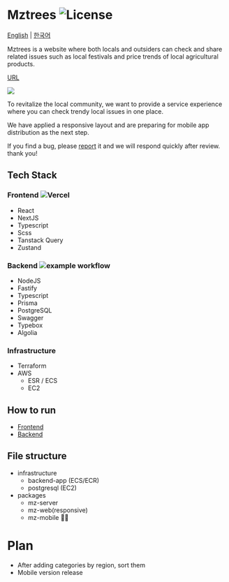 # Mztrees ![License](https://img.shields.io/badge/license-MIT-blue)

[English](/README.md) | [한국어](/README-ko.md)

Mztrees is a website where both locals and outsiders can check and share related issues such as local festivals and price trends of local agricultural products.

[URL](https://www.mztrees.com)

![](https://img.mztrees.com/og-image.png)

To revitalize the local community, we want to provide a service experience where you can check trendy local issues in one place.

We have applied a responsive layout and are preparing for mobile app distribution as the next step.

If you find a bug, please [report](https://github.com/shseok/mztrees/issues) it and we will respond quickly after review. thank you!

## Tech Stack

### Frontend ![Vercel](https://therealsujitk-vercel-badge.vercel.app/?app=mz-tau)

- React
- NextJS
- Typescript
- Scss
- Tanstack Query
- Zustand

### Backend ![example workflow](https://github.com/shseok/mztrees/actions/workflows/deploy.yml/badge.svg)

- NodeJS
- Fastify
- Typescript
- Prisma
- PostgreSQL
- Swagger
- Typebox
- Algolia

### Infrastructure

- Terraform
- AWS
  - ESR / ECS
  - EC2

## How to run

- [Frontend](packages/mz-client/README.md)
- [Backend](packages/mz-server/README.md)

## File structure

- infrastructure
  - backend-app (ECS/ECR)
  - postgresql (EC2)
- packages
  - mz-server
  - mz-web(responsive)
  - mz-mobile 🏃‍♀️

# Plan

- After adding categories by region, sort them
- Mobile version release
